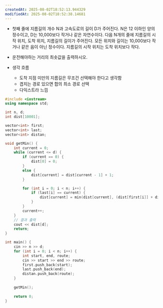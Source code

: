 ```yaml
---
createdAt: 2025-08-02T18:52:13.944329
modifiedAt: 2025-08-02T18:52:38.14681
---
```

- 첫째 줄에 지름길의 개수 N과 고속도로의 길이 D가 주어진다. N은 12 이하인 양의 정수이고, D는 10,000보다 작거나 같은 자연수이다. 다음 N개의 줄에 지름길의 시작 위치, 도착 위치, 지름길의 길이가 주어진다. 모든 위치와 길이는 10,000보다 작거나 같은 음이 아닌 정수이다. 지름길의 시작 위치는 도착 위치보다 작다.
- 운전해야하는 거리의 최솟값을 출력하시오.

- 생각 흐름
	- 도착 지점 미만의 지름길은 무조건 선택해야 한다고 생각함
	- 겹치는 경로 있으면 합의 최소 경로 선택 
	- 다익스트라 느낌
	
	

``` c++
#include <iostream>
using namespace std;

int n, d;
int dist[10001];

vector<int> first;
vector<int> last;
vector<int> distan;

void getMin() {
	int current = 0;
	while (current <= d) {
		if (current == 0) {
			dist[0] = 0;
		}
		else {
			dist[current] = dist[current - 1] + 1;
		}

		for (int i = 0; i < n; i++) {
			if (last[i] == current) {
				dist[current] = min(dist[current], (dist[first[i]] + distan[i]));
			}
		}
		current++;
	}
	// 결과 출력
	cout << dist[d];
	return;
}

int main() {
	cin >> n >> d;
	for (int i = 0; i < n; i++) {
		int start, end, route;
		cin >> start >> end >> route;
		first.push_back(start);
		last.push_back(end);
		distan.push_back(route);
	}
	
	getMin();
	
	return 0;
}

```
